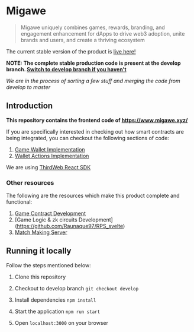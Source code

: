 # Migawe

> Migawe uniquely combines games, rewards, branding, and engagement enhancement for dApps to drive web3 adoption, unite brands and users, and create a thriving ecosystem

The current stable version of the product is [live here!](https://www.migawe.xyz/)

**NOTE: The complete stable production code is present at the develop branch. [Switch to develop branch if you haven't](https://github.com/VinayakRugvedi/migawe/tree/develop)**

_We are in the process of sorting a few stuff and merging the code from develop to master_

## Introduction

**This repository contains the frontend code of https://www.migawe.xyz/**

If you are specifically interested in checking out how smart contracts are being integrated, you can checkout the following sections of code:

1. [Game Wallet Implementation](https://github.com/VinayakRugvedi/migawe/tree/develop/src/components/ui/Header/components/GameWallet)
2. [Wallet Actions Implementation](https://github.com/VinayakRugvedi/migawe/tree/develop/src/pages/RoninsGambit/components/ActionsModal)

We are using [ThirdWeb React SDK](https://portal.thirdweb.com/react)

### Other resources

The following are the resources which make this product complete and functional:

1. [Game Contract Development](https://github.com/Raunaque97/RPS_Game_Contracts)
2. [Game Logic & zk circuits Development] (https://github.com/Raunaque97/RPS_svelte)
3. [Match Making Server](https://github.com/Raunaque97/SimpleMatchMaker)


## Running it locally

Follow the steps mentioned below:

1. Clone this repository

2. Checkout to develop branch
   `git checkout develop`

3. Install dependencies
   `npm install`

4. Start the application
   `npm run start`

5. Open `localhost:3000` on your browser

